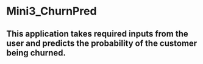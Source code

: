 # Mini3_ChurnPred
## This application takes required inputs from the user and predicts the probability of the customer being churned.
